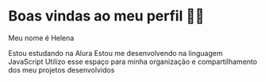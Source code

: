 # Boas vindas ao meu perfil 💙💙
Meu nome é Helena

Estou estudando na Alura
Estou me desenvolvendo na linguagem JavaScript
Utilizo esse espaço para minha organização e compartilhamento dos meu projetos desenvolvidos
